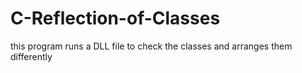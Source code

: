 # C-Reflection-of-Classes
this program runs a DLL file to check the classes  and arranges them differently
